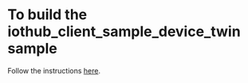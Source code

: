 # To build the iothub_client_sample_device_twin sample

Follow the instructions [here](../../../../../doc/get_started/mbed-freescale-k64f-c.md).